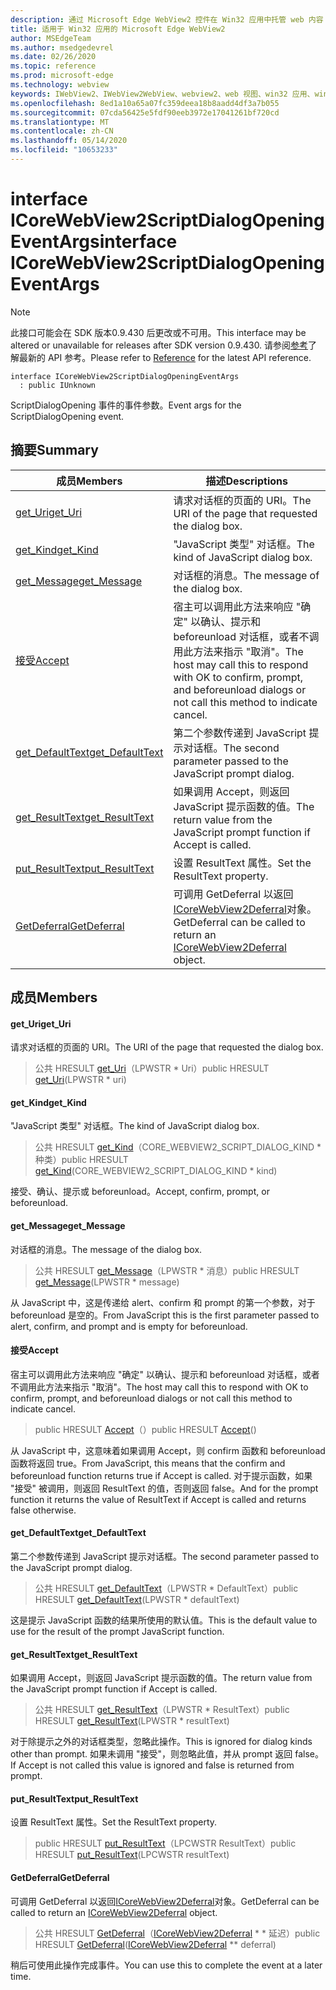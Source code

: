 ```yaml
---
description: 通过 Microsoft Edge WebView2 控件在 Win32 应用中托管 web 内容
title: 适用于 Win32 应用的 Microsoft Edge WebView2
author: MSEdgeTeam
ms.author: msedgedevrel
ms.date: 02/26/2020
ms.topic: reference
ms.prod: microsoft-edge
ms.technology: webview
keywords: IWebView2、IWebView2WebView、webview2、web 视图、win32 应用、win32、edge、ICoreWebView2、ICoreWebView2Host、浏览器控件、边缘 html
ms.openlocfilehash: 8ed1a10a65a07fc359deea18b8aadd4df3a7b055
ms.sourcegitcommit: 07cda56425e5fdf90eeb3972e17041261bf720cd
ms.translationtype: MT
ms.contentlocale: zh-CN
ms.lasthandoff: 05/14/2020
ms.locfileid: "10653233"
---
```

# <span data-ttu-id="942a4-104">interface ICoreWebView2ScriptDialogOpeningEventArgs</span><span class="sxs-lookup"><span data-stu-id="942a4-104">interface ICoreWebView2ScriptDialogOpeningEventArgs</span></span> 

> [!NOTE]
> <span data-ttu-id="942a4-105">此接口可能会在 SDK 版本0.9.430 后更改或不可用。</span><span class="sxs-lookup"><span data-stu-id="942a4-105">This interface may be altered or unavailable for releases after SDK version 0.9.430.</span></span> <span data-ttu-id="942a4-106">请参阅[参考](../../../webview2-api-reference.md)了解最新的 API 参考。</span><span class="sxs-lookup"><span data-stu-id="942a4-106">Please refer to [Reference](../../../webview2-api-reference.md) for the latest API reference.</span></span>

```
interface ICoreWebView2ScriptDialogOpeningEventArgs
  : public IUnknown
```

<span data-ttu-id="942a4-107">ScriptDialogOpening 事件的事件参数。</span><span class="sxs-lookup"><span data-stu-id="942a4-107">Event args for the ScriptDialogOpening event.</span></span>

## <span data-ttu-id="942a4-108">摘要</span><span class="sxs-lookup"><span data-stu-id="942a4-108">Summary</span></span>

 <span data-ttu-id="942a4-109">成员</span><span class="sxs-lookup"><span data-stu-id="942a4-109">Members</span></span>                        | <span data-ttu-id="942a4-110">描述</span><span class="sxs-lookup"><span data-stu-id="942a4-110">Descriptions</span></span>
--------------------------------|---------------------------------------------
[<span data-ttu-id="942a4-111">get_Uri</span><span class="sxs-lookup"><span data-stu-id="942a4-111">get_Uri</span></span>](#get_uri) | <span data-ttu-id="942a4-112">请求对话框的页面的 URI。</span><span class="sxs-lookup"><span data-stu-id="942a4-112">The URI of the page that requested the dialog box.</span></span>
[<span data-ttu-id="942a4-113">get_Kind</span><span class="sxs-lookup"><span data-stu-id="942a4-113">get_Kind</span></span>](#get_kind) | <span data-ttu-id="942a4-114">"JavaScript 类型" 对话框。</span><span class="sxs-lookup"><span data-stu-id="942a4-114">The kind of JavaScript dialog box.</span></span>
[<span data-ttu-id="942a4-115">get_Message</span><span class="sxs-lookup"><span data-stu-id="942a4-115">get_Message</span></span>](#get_message) | <span data-ttu-id="942a4-116">对话框的消息。</span><span class="sxs-lookup"><span data-stu-id="942a4-116">The message of the dialog box.</span></span>
[<span data-ttu-id="942a4-117">接受</span><span class="sxs-lookup"><span data-stu-id="942a4-117">Accept</span></span>](#accept) | <span data-ttu-id="942a4-118">宿主可以调用此方法来响应 "确定" 以确认、提示和 beforeunload 对话框，或者不调用此方法来指示 "取消"。</span><span class="sxs-lookup"><span data-stu-id="942a4-118">The host may call this to respond with OK to confirm, prompt, and beforeunload dialogs or not call this method to indicate cancel.</span></span>
[<span data-ttu-id="942a4-119">get_DefaultText</span><span class="sxs-lookup"><span data-stu-id="942a4-119">get_DefaultText</span></span>](#get_defaulttext) | <span data-ttu-id="942a4-120">第二个参数传递到 JavaScript 提示对话框。</span><span class="sxs-lookup"><span data-stu-id="942a4-120">The second parameter passed to the JavaScript prompt dialog.</span></span>
[<span data-ttu-id="942a4-121">get_ResultText</span><span class="sxs-lookup"><span data-stu-id="942a4-121">get_ResultText</span></span>](#get_resulttext) | <span data-ttu-id="942a4-122">如果调用 Accept，则返回 JavaScript 提示函数的值。</span><span class="sxs-lookup"><span data-stu-id="942a4-122">The return value from the JavaScript prompt function if Accept is called.</span></span>
[<span data-ttu-id="942a4-123">put_ResultText</span><span class="sxs-lookup"><span data-stu-id="942a4-123">put_ResultText</span></span>](#put_resulttext) | <span data-ttu-id="942a4-124">设置 ResultText 属性。</span><span class="sxs-lookup"><span data-stu-id="942a4-124">Set the ResultText property.</span></span>
[<span data-ttu-id="942a4-125">GetDeferral</span><span class="sxs-lookup"><span data-stu-id="942a4-125">GetDeferral</span></span>](#getdeferral) | <span data-ttu-id="942a4-126">可调用 GetDeferral 以返回[ICoreWebView2Deferral](ICoreWebView2Deferral.md)对象。</span><span class="sxs-lookup"><span data-stu-id="942a4-126">GetDeferral can be called to return an [ICoreWebView2Deferral](ICoreWebView2Deferral.md) object.</span></span>

## <span data-ttu-id="942a4-127">成员</span><span class="sxs-lookup"><span data-stu-id="942a4-127">Members</span></span>

#### <span data-ttu-id="942a4-128">get_Uri</span><span class="sxs-lookup"><span data-stu-id="942a4-128">get_Uri</span></span> 

<span data-ttu-id="942a4-129">请求对话框的页面的 URI。</span><span class="sxs-lookup"><span data-stu-id="942a4-129">The URI of the page that requested the dialog box.</span></span>

> <span data-ttu-id="942a4-130">公共 HRESULT [get_Uri](#get_uri)（LPWSTR \* Uri）</span><span class="sxs-lookup"><span data-stu-id="942a4-130">public HRESULT [get_Uri](#get_uri)(LPWSTR \* uri)</span></span>

#### <span data-ttu-id="942a4-131">get_Kind</span><span class="sxs-lookup"><span data-stu-id="942a4-131">get_Kind</span></span> 

<span data-ttu-id="942a4-132">"JavaScript 类型" 对话框。</span><span class="sxs-lookup"><span data-stu-id="942a4-132">The kind of JavaScript dialog box.</span></span>

> <span data-ttu-id="942a4-133">公共 HRESULT [get_Kind](#get_kind)（CORE_WEBVIEW2_SCRIPT_DIALOG_KIND \* 种类）</span><span class="sxs-lookup"><span data-stu-id="942a4-133">public HRESULT [get_Kind](#get_kind)(CORE_WEBVIEW2_SCRIPT_DIALOG_KIND \* kind)</span></span>

<span data-ttu-id="942a4-134">接受、确认、提示或 beforeunload。</span><span class="sxs-lookup"><span data-stu-id="942a4-134">Accept, confirm, prompt, or beforeunload.</span></span>

#### <span data-ttu-id="942a4-135">get_Message</span><span class="sxs-lookup"><span data-stu-id="942a4-135">get_Message</span></span> 

<span data-ttu-id="942a4-136">对话框的消息。</span><span class="sxs-lookup"><span data-stu-id="942a4-136">The message of the dialog box.</span></span>

> <span data-ttu-id="942a4-137">公共 HRESULT [get_Message](#get_message)（LPWSTR \* 消息）</span><span class="sxs-lookup"><span data-stu-id="942a4-137">public HRESULT [get_Message](#get_message)(LPWSTR \* message)</span></span>

<span data-ttu-id="942a4-138">从 JavaScript 中，这是传递给 alert、confirm 和 prompt 的第一个参数，对于 beforeunload 是空的。</span><span class="sxs-lookup"><span data-stu-id="942a4-138">From JavaScript this is the first parameter passed to alert, confirm, and prompt and is empty for beforeunload.</span></span>

#### <span data-ttu-id="942a4-139">接受</span><span class="sxs-lookup"><span data-stu-id="942a4-139">Accept</span></span> 

<span data-ttu-id="942a4-140">宿主可以调用此方法来响应 "确定" 以确认、提示和 beforeunload 对话框，或者不调用此方法来指示 "取消"。</span><span class="sxs-lookup"><span data-stu-id="942a4-140">The host may call this to respond with OK to confirm, prompt, and beforeunload dialogs or not call this method to indicate cancel.</span></span>

> <span data-ttu-id="942a4-141">public HRESULT [Accept](#accept)（）</span><span class="sxs-lookup"><span data-stu-id="942a4-141">public HRESULT [Accept](#accept)()</span></span>

<span data-ttu-id="942a4-142">从 JavaScript 中，这意味着如果调用 Accept，则 confirm 函数和 beforeunload 函数将返回 true。</span><span class="sxs-lookup"><span data-stu-id="942a4-142">From JavaScript, this means that the confirm and beforeunload function returns true if Accept is called.</span></span> <span data-ttu-id="942a4-143">对于提示函数，如果 "接受" 被调用，则返回 ResultText 的值，否则返回 false。</span><span class="sxs-lookup"><span data-stu-id="942a4-143">And for the prompt function it returns the value of ResultText if Accept is called and returns false otherwise.</span></span>

#### <span data-ttu-id="942a4-144">get_DefaultText</span><span class="sxs-lookup"><span data-stu-id="942a4-144">get_DefaultText</span></span> 

<span data-ttu-id="942a4-145">第二个参数传递到 JavaScript 提示对话框。</span><span class="sxs-lookup"><span data-stu-id="942a4-145">The second parameter passed to the JavaScript prompt dialog.</span></span>

> <span data-ttu-id="942a4-146">公共 HRESULT [get_DefaultText](#get_defaulttext)（LPWSTR \* DefaultText）</span><span class="sxs-lookup"><span data-stu-id="942a4-146">public HRESULT [get_DefaultText](#get_defaulttext)(LPWSTR \* defaultText)</span></span>

<span data-ttu-id="942a4-147">这是提示 JavaScript 函数的结果所使用的默认值。</span><span class="sxs-lookup"><span data-stu-id="942a4-147">This is the default value to use for the result of the prompt JavaScript function.</span></span>

#### <span data-ttu-id="942a4-148">get_ResultText</span><span class="sxs-lookup"><span data-stu-id="942a4-148">get_ResultText</span></span> 

<span data-ttu-id="942a4-149">如果调用 Accept，则返回 JavaScript 提示函数的值。</span><span class="sxs-lookup"><span data-stu-id="942a4-149">The return value from the JavaScript prompt function if Accept is called.</span></span>

> <span data-ttu-id="942a4-150">公共 HRESULT [get_ResultText](#get_resulttext)（LPWSTR \* ResultText）</span><span class="sxs-lookup"><span data-stu-id="942a4-150">public HRESULT [get_ResultText](#get_resulttext)(LPWSTR \* resultText)</span></span>

<span data-ttu-id="942a4-151">对于除提示之外的对话框类型，忽略此操作。</span><span class="sxs-lookup"><span data-stu-id="942a4-151">This is ignored for dialog kinds other than prompt.</span></span> <span data-ttu-id="942a4-152">如果未调用 "接受"，则忽略此值，并从 prompt 返回 false。</span><span class="sxs-lookup"><span data-stu-id="942a4-152">If Accept is not called this value is ignored and false is returned from prompt.</span></span>

#### <span data-ttu-id="942a4-153">put_ResultText</span><span class="sxs-lookup"><span data-stu-id="942a4-153">put_ResultText</span></span> 

<span data-ttu-id="942a4-154">设置 ResultText 属性。</span><span class="sxs-lookup"><span data-stu-id="942a4-154">Set the ResultText property.</span></span>

> <span data-ttu-id="942a4-155">public HRESULT [put_ResultText](#put_resulttext)（LPCWSTR ResultText）</span><span class="sxs-lookup"><span data-stu-id="942a4-155">public HRESULT [put_ResultText](#put_resulttext)(LPCWSTR resultText)</span></span>

#### <span data-ttu-id="942a4-156">GetDeferral</span><span class="sxs-lookup"><span data-stu-id="942a4-156">GetDeferral</span></span> 

<span data-ttu-id="942a4-157">可调用 GetDeferral 以返回[ICoreWebView2Deferral](ICoreWebView2Deferral.md)对象。</span><span class="sxs-lookup"><span data-stu-id="942a4-157">GetDeferral can be called to return an [ICoreWebView2Deferral](ICoreWebView2Deferral.md) object.</span></span>

> <span data-ttu-id="942a4-158">公共 HRESULT [GetDeferral](#getdeferral)（[ICoreWebView2Deferral](ICoreWebView2Deferral.md) \* \* 延迟）</span><span class="sxs-lookup"><span data-stu-id="942a4-158">public HRESULT [GetDeferral](#getdeferral)([ICoreWebView2Deferral](ICoreWebView2Deferral.md) \*\* deferral)</span></span>

<span data-ttu-id="942a4-159">稍后可使用此操作完成事件。</span><span class="sxs-lookup"><span data-stu-id="942a4-159">You can use this to complete the event at a later time.</span></span>

